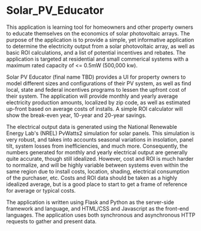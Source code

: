# Solar_PV_Educator

This application is learning tool for homeowners and other property owners to educate themselves on the economics of solar photovoltaic arrays. The purpose of the application is to provide a simple, yet informative application to determine the electricity output from a solar photovoltaic array, as well as basic ROI calculations, and a list of potential incentives and rebates. The application is targeted at residential and small commerical systems with a maximum rated capacity of <= 0.5mW (500,000 kw).

Solar PV Educator (final name TBD) provides a UI for property owners to model different sizes and configurations of their PV system, as well as find local, state and federal incentives programs to lessen the upfront cost of their system. The application will provide monthly and yearly average electricity production amounts, localized by zip code, as well as estimated up-front based on average costs of installs. A simple ROI calculator will show the break-even year, 10-year and 20-year savings. 

The electrical output data is generated using the National Renewable Energy Lab's (NREL) PvWatts2 simulation for solar panels. This simulation is very robust, and takes into accounts seasonal variations in insolation, panel tilt, system losses from inefficiencies, and much more. Consequently, the numbers generated for monthly and yearly electrical output are generally quite accurate, though still idealized. However, cost and ROI is much harder to normalize, and will be highly variable between systems even within the same region due to install costs, location, shading, electrical consumption of the purchaser, etc. Costs and ROI data should be taken as a highly idealized average, but is a good place to start to get a frame of reference for average or typical costs.

The application is written using Flask and Python as the server-side framework and language, and HTML/CSS and Javascript as the front-end languages. The application uses both synchronous and asynchronous HTTP requests to gather and present data.
